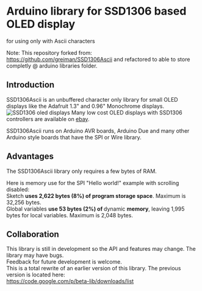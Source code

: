 # Arduino library for SSD1306 based OLED display
for using only with Ascii characters

Note: This repository forked from: https://github.com/greiman/SSD1306Ascii
and refactored to able to store completly @ arduino libraries folder.

## Introduction
SSD1306Ascii is an unbuffered character only library for small OLED
displays like the Adafruit 1.3" and 0.96" Monochrome displays.
![SSD1306 oled displays](https://raw.githubusercontent.com/bbkbarbar/Arduino-SSD1306Ascii/master/ssd1306sample.jpg)
Many low cost OLED displays with SSD1306 controllers are available on [ebay](http://www.ebay.com/sch/i.html?_odkw=ssd1306+display+module&_sop=15&_osacat=0&_from=R40&_trksid=p2045573.m570.l1313.TR0.TRC0.H0.Xssd1306+display+i2c.TRS0&_nkw=ssd1306+display+i2c&_sacat=0).

SSD1306Ascii runs on Arduino AVR boards, Arduino Due and many other
Arduino style boards that have the SPI or Wire library.

## Advantages
The SSD1306Ascii library only requires a few bytes of RAM.

Here is memory use for the SPI "Hello world!" example with
scrolling disabled: <br>
Sketch <b>uses 2,622 bytes (8%) of program storage space</b>.
Maximum is 32,256 bytes. <br>
Global variables <b>use 53 bytes (2%) of </b>dynamic <b>memory</b>, leaving 1,995
bytes for local variables. Maximum is 2,048 bytes.

## Collaboration
This library is still in development so the API and features may
change. The library may have bugs. <br>
Feedback for future development is welcome.<br>
This is a total rewrite of an earlier version of this library.
The previous version is located here: <br>
https://code.google.com/p/beta-lib/downloads/list
